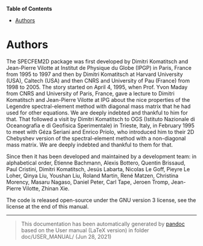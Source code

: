 **Table of Contents**

-   [Authors](#authors)

Authors
=======

The SPECFEM2D package was first developed by Dimitri Komatitsch and Jean-Pierre Vilotte at Institut de Physique du Globe (IPGP) in Paris, France from 1995 to 1997 and then by Dimitri Komatitsch at Harvard University (USA), Caltech (USA) and then CNRS and University of Pau (France) from 1998 to 2005. The story started on April 4, 1995, when Prof. Yvon Maday from CNRS and University of Paris, France, gave a lecture to Dimitri Komatitsch and Jean-Pierre Vilotte at IPG about the nice properties of the Legendre spectral-element method with diagonal mass matrix that he had used for other equations. We are deeply indebted and thankful to him for that. That followed a visit by Dimitri Komatitsch to OGS (Istituto Nazionale di Oceanografia e di Geofisica Sperimentale) in Trieste, Italy, in February 1995 to meet with Géza Seriani and Enrico Priolo, who introduced him to their 2D Chebyshev version of the spectral-element method with a non-diagonal mass matrix. We are deeply indebted and thankful to them for that.

Since then it has been developed and maintained by a development team: in alphabetical order, Étienne Bachmann, Alexis Bottero, Quentin Brissaud, Paul Cristini, Dimitri Komatitsch, Jesús Labarta, Nicolas Le Goff, Pieyre Le Loher, Qinya Liu, Youshan Liu, Roland Martin, René Matzen, Christina Morency, Masaru Nagaso, Daniel Peter, Carl Tape, Jeroen Tromp, Jean-Pierre Vilotte, Zhinan Xie.

The code is released open-source under the GNU version 3 license, see the license at the end of this manual.

-----
> This documentation has been automatically generated by [pandoc](http://www.pandoc.org)
> based on the User manual (LaTeX version) in folder doc/USER_MANUAL/
> (Jun 28, 2021)

